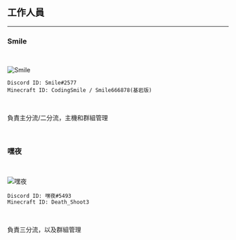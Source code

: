 ## 工作人員
---
### Smile
 <br>

![Smile](https://cdn.discordapp.com/avatars/595496943422144515/4d5f79e56f50d07253ae8a6485242763.png?size=128)

```
Discord ID: Smile#2577
Minecraft ID: CodingSmile / Smile666878(基岩版)
```
<br>

負責主分流/二分流，主機和群組管理

<br>

### 嘿夜

<br>

![嘿夜](https://cdn.discordapp.com/avatars/302624115460931595/39aa57be7dab5030036ba72906396abd.png?size=128)

```
Discord ID: 嘿夜#5493
Minecraft ID: Death_Shoot3
```
<br>

 負責三分流，以及群組管理